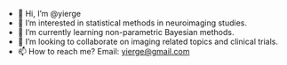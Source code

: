 - 👋 Hi, I’m @yierge
- 👀 I’m interested in statistical methods in neuroimaging studies. 
- 🌱 I’m currently learning non-parametric Bayesian methods.
- 💞️ I’m looking to collaborate on imaging related topics and clinical trials.
- 📫 How to reach me? Email: yierge@gmail.com

<!---
yierge/yierge is a ✨ special ✨ repository because its `README.md` (this file) appears on your GitHub profile.
You can click the Preview link to take a look at your changes.
--->
